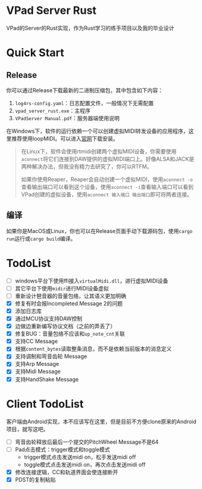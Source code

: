 # VPad Server Rust
VPad的Server的Rust实现，作为Rust学习的练手项目以及我的毕业设计

# Quick Start
## Release
你可以通过Release下载最新的二进制压缩包，其中包含如下内容：
1. `log4rs-config.yaml`：日志配置文件，一般情况下无需配置
2. `vpad_server_rust.exe`：主程序
3. `VPadServer Manual.pdf`：服务器端使用说明

在Windows下，软件的运行依赖一个可以创建虚拟MIDI转发设备的应用程序，这里推荐使用loopMIDI。可以进入[官网](https://www.tobias-erichsen.de/software/loopmidi.html)下载安装。

> 在Linux下，软件会使用rtmidi创建两个虚拟MIDI设备，你需要使用`aconnect`将它们连接到DAW提供的虚拟MIDI端口上。好像ALSA和JACK是两种解决办法，但我没有精力去研究了，你可以RTFM。
> 
> 如果你使用Reaper，Reaper会自动创建一个虚拟MIDI，使用`aconnect -o`查看输出端口可以看到这个设备，使用`aconnect -i`查看输入端口可以看到VPad创建的虚拟设备，使用`aconnect 输入端口 输出端口`即可将两者连接。

## 编译
如果你是MacOS或Linux，你也可以在Release页面手动下载源码包，使用`cargo run`运行或`cargo build`编译。

# TodoList
- [ ] windows平台下使用ffi接入`virtualMidi.dll`，进行虚拟MIDI设备
- [ ] 其它平台下使用`midir`进行MIDI设备虚拟
- [ ] 重新设计琶音器的音量包络，让其语义更加明确
- [x] 修复有时会报Incompleted Message 2的问题
- [x] 添加日志库
- [x] 通过MCU协议支持DAW控制
- [x] 边做边重新编写协议文档（之前的弄丢了）
- [x] 修复BUG：音量包络不应该和`up_note_cnt`关联
- [x] 支持CC Message
- [x] 根据`content_bytes`读取整条消息，而不是依赖当前版本的消息定义
- [x] 支持调制和弯音齿轮 Message
- [x] 支持Arp Message
- [x] 支持Midi Message
- [x] 支持HandShake Message

# Client TodoList
客户端由Android实现，本不应该写在这里，但是目前不方便clone原来的Android项目，就写这吧。

- [ ] 弯音齿轮释放后最后一个提交的PitchWheel Message不是64
- [ ] Pad点击模式：trigger模式和toggle模式
  - trigger模式点击发送midi on，松手发送midi off
  - toggle模式点击发送midi on，再次点击发送midi off
- [x] 修改连接逻辑，CC和轨道界面会使连接断开
- [x] PDST的复制粘贴
